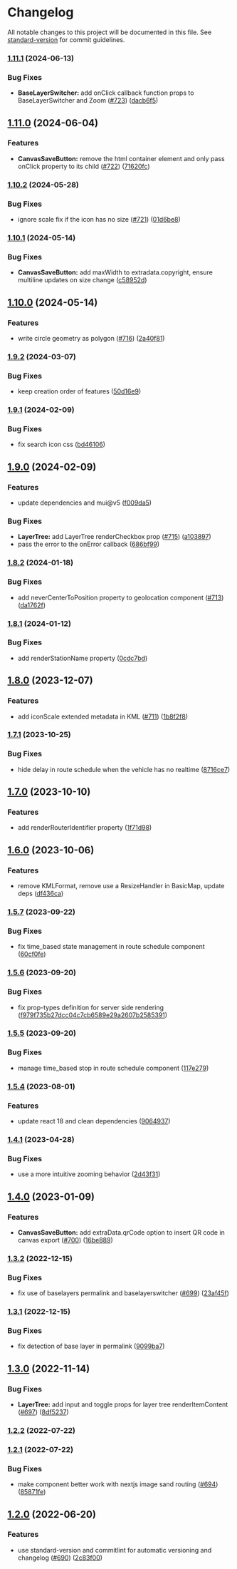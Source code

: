 # Changelog

All notable changes to this project will be documented in this file. See [standard-version](https://github.com/conventional-changelog/standard-version) for commit guidelines.

### [1.11.1](https://github.com/geops/react-spatial/compare/v1.11.0...v1.11.1) (2024-06-13)


### Bug Fixes

* **BaseLayerSwitcher:** add onClick callback function props to BaseLayerSwitcher and Zoom ([#723](https://github.com/geops/react-spatial/issues/723)) ([dacb6f5](https://github.com/geops/react-spatial/commit/dacb6f53b358b7df1371b608e4e06f57e4db6e9f))

## [1.11.0](https://github.com/geops/react-spatial/compare/v1.10.2...v1.11.0) (2024-06-04)


### Features

* **CanvasSaveButton:** remove the html container element and only pass onClick property to its child ([#722](https://github.com/geops/react-spatial/issues/722)) ([71620fc](https://github.com/geops/react-spatial/commit/71620fcb18f7da8ef754a015cec7df6f5c3cc120))

### [1.10.2](https://github.com/geops/react-spatial/compare/v1.10.1...v1.10.2) (2024-05-28)


### Bug Fixes

* ignore scale fix if the icon has no size ([#721](https://github.com/geops/react-spatial/issues/721)) ([01d6be8](https://github.com/geops/react-spatial/commit/01d6be8ca2422e1198ee7b6fd540d22fdb314943))

### [1.10.1](https://github.com/geops/react-spatial/compare/v1.10.0...v1.10.1) (2024-05-14)


### Bug Fixes

* **CanvasSaveButton:** add maxWidth to extradata.copyright, ensure multiline updates on size change ([c58952d](https://github.com/geops/react-spatial/commit/c58952d461f1e92681c48d1a9acacf6a4b88199e))

## [1.10.0](https://github.com/geops/react-spatial/compare/v1.9.2...v1.10.0) (2024-05-14)


### Features

* write circle geometry as polygon ([#716](https://github.com/geops/react-spatial/issues/716)) ([2a40f81](https://github.com/geops/react-spatial/commit/2a40f8180fd7ffb84439c17f0c63674b82fd05d4))

### [1.9.2](https://github.com/geops/react-spatial/compare/v1.9.1...v1.9.2) (2024-03-07)


### Bug Fixes

* keep creation order of features ([50d16e9](https://github.com/geops/react-spatial/commit/50d16e91e5e852b151355b376be7a661ac4e25ca))

### [1.9.1](https://github.com/geops/react-spatial/compare/v1.9.0...v1.9.1) (2024-02-09)


### Bug Fixes

* fix search icon css ([bd46106](https://github.com/geops/react-spatial/commit/bd461060100b4314a0f53f89c289d0f44e283397))

## [1.9.0](https://github.com/geops/react-spatial/compare/v1.8.2...v1.9.0) (2024-02-09)


### Features

* update dependencies and mui@v5 ([f009da5](https://github.com/geops/react-spatial/commit/f009da502220cf6e1c1d904ca1b753e5b70503d9))


### Bug Fixes

* **LayerTree:** add LayerTree renderCheckbox prop ([#715](https://github.com/geops/react-spatial/issues/715)) ([a103897](https://github.com/geops/react-spatial/commit/a1038970a9ed236cc6bb0c6a06c0509093c41c28))
* pass the error to the onError callback ([686bf99](https://github.com/geops/react-spatial/commit/686bf996af5120c2abc0a2ffdfd2892e48eff8eb))

### [1.8.2](https://github.com/geops/react-spatial/compare/v1.8.1...v1.8.2) (2024-01-18)


### Bug Fixes

* add neverCenterToPosition property to geolocation component ([#713](https://github.com/geops/react-spatial/issues/713)) ([da1762f](https://github.com/geops/react-spatial/commit/da1762f3df5179d4012840c6ff485387b6adf86f))

### [1.8.1](https://github.com/geops/react-spatial/compare/v1.8.0...v1.8.1) (2024-01-12)


### Bug Fixes

* add renderStationName property ([0cdc7bd](https://github.com/geops/react-spatial/commit/0cdc7bd6ca638d62e0635d996c85cd5f9cb9cf8e))

## [1.8.0](https://github.com/geops/react-spatial/compare/v1.7.1...v1.8.0) (2023-12-07)


### Features

* add iconScale extended metadata in KML ([#711](https://github.com/geops/react-spatial/issues/711)) ([1b8f2f8](https://github.com/geops/react-spatial/commit/1b8f2f81b6bf8a56d861b04f0c149c4ed25998c6))

### [1.7.1](https://github.com/geops/react-spatial/compare/v1.7.0...v1.7.1) (2023-10-25)


### Bug Fixes

* hide delay in route schedule when the vehicle has no realtime ([8716ce7](https://github.com/geops/react-spatial/commit/8716ce74c8a988639a06202c8b371b647e8d03ed))

## [1.7.0](https://github.com/geops/react-spatial/compare/v1.6.0...v1.7.0) (2023-10-10)


### Features

* add renderRouterIdentifier property ([1f71d98](https://github.com/geops/react-spatial/commit/1f71d98a9021b54ebceb468817a616c9a15f6f67))

## [1.6.0](https://github.com/geops/react-spatial/compare/v1.5.7...v1.6.0) (2023-10-06)


### Features

* remove KMLFormat, remove use a ResizeHandler in BasicMap, update deps ([df436ca](https://github.com/geops/react-spatial/commit/df436ca402fba629ceb611d0c6d1603c00d3b5ff))

### [1.5.7](https://github.com/geops/react-spatial/compare/v1.5.6...v1.5.7) (2023-09-22)


### Bug Fixes

* fix time_based state management in route schedule component ([60cf0fe](https://github.com/geops/react-spatial/commit/60cf0fe9673ccb2cad5ecae7271834e54c1e6c2a))

### [1.5.6](https://github.com/geops/react-spatial/compare/v1.5.5...v1.5.6) (2023-09-20)

### Bug Fixes

* fix prop-types definition for server side rendering ([f979f735b27dcc04c7cb6589e29a2607b2585391](https://github.com/geops/react-spatial/commit/f979f735b27dcc04c7cb6589e29a2607b2585391))
  

### [1.5.5](https://github.com/geops/react-spatial/compare/v1.5.4...v1.5.5) (2023-09-20)


### Bug Fixes

* manage time_based stop in route schedule component ([117e279](https://github.com/geops/react-spatial/commit/117e2798e99d17623cc62363eb1f1800a00c0145))

### [1.5.4](https://github.com/geops/react-spatial/compare/v1.5.3...v1.5.4) (2023-08-01)


### Features

* update react 18 and clean dependencies ([9064937](https://github.com/geops/react-spatial/commit/9064937aa975f072a84b0ad82e791e79ed129c8f))

### [1.4.1](https://github.com/geops/react-spatial/compare/v1.4.0...v1.4.1) (2023-04-28)


### Bug Fixes

* use a more intuitive zooming behavior ([2d43f31](https://github.com/geops/react-spatial/commit/2d43f3189096b2195e0b550e8fb2d9d994746a8a))

## [1.4.0](https://github.com/geops/react-spatial/compare/v1.3.2...v1.4.0) (2023-01-09)


### Features

* **CanvasSaveButton:** add extraData.qrCode option to insert QR code in canvas export  ([#700](https://github.com/geops/react-spatial/issues/700)) ([16be889](https://github.com/geops/react-spatial/commit/16be889d97682c2a2d21c2fa17d55cae205e09da))

### [1.3.2](https://github.com/geops/react-spatial/compare/v1.3.1...v1.3.2) (2022-12-15)


### Bug Fixes

* fix use of baselayers permalink and baselayerswitcher ([#699](https://github.com/geops/react-spatial/issues/699)) ([23af45f](https://github.com/geops/react-spatial/commit/23af45f5681cc50cfc4c60502b71c161a478fe71))

### [1.3.1](https://github.com/geops/react-spatial/compare/v1.3.1-beta.0...v1.3.1) (2022-12-15)


### Bug Fixes

* fix detection of base layer in permalink ([9099ba7](https://github.com/geops/react-spatial/commit/9099ba704d15c670e87f8cb9245f06f159078f3e))

## [1.3.0](https://github.com/geops/react-spatial/compare/v1.3.0-beta.1...v1.3.0) (2022-11-14)


### Bug Fixes

* **LayerTree:** add input and toggle props for layer tree renderItemContent ([#697](https://github.com/geops/react-spatial/issues/697)) ([8df5237](https://github.com/geops/react-spatial/commit/8df5237482373dc9c9de1ab9cfecefaf3472dcba))

### [1.2.2](https://github.com/geops/react-spatial/compare/v1.2.1...v1.2.2) (2022-07-22)

### [1.2.1](https://github.com/geops/react-spatial/compare/v1.2.0...v1.2.1) (2022-07-22)


### Bug Fixes

* make component better work with nextjs image sand routing ([#694](https://github.com/geops/react-spatial/issues/694)) ([85871fe](https://github.com/geops/react-spatial/commit/85871fe2201ecad0de76442bc9d77815bfe6db27))

## [1.2.0](https://github.com/geops/react-spatial/compare/v1.0.35...v1.2.0) (2022-06-20)


### Features

* use standard-version and commitlint for automatic versioning and changelog ([#690](https://github.com/geops/react-spatial/issues/690)) ([2c83f00](https://github.com/geops/react-spatial/commit/2c83f00c05f5b76b3f7e38978fb022d7cebfbcfc))
